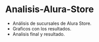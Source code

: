 # Analisis-Alura-Store
- Análisis de sucursales de Alura Store.
- Graficos con los resultados.
- Analisis final y resultado. 
